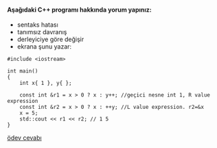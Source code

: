 #### Aşağıdaki C++ programı hakkında yorum yapınız:

+ sentaks hatası
+ tanımsız davranış
+ derleyiciye göre değişir
+ ekrana şunu yazar: 

```
#include <iostream>

int main()
{
    int x{ 1 }, y{ };

    const int &r1 = x > 0 ? x : y++; //geçici nesne int 1, R value expression
    const int &r2 = x > 0 ? x : ++y; //L value expression. r2=&x
    x = 5;
    std::cout << r1 << r2; // 1 5
}

```

[ödev cevabı](https://vimeo.com/433270915)
